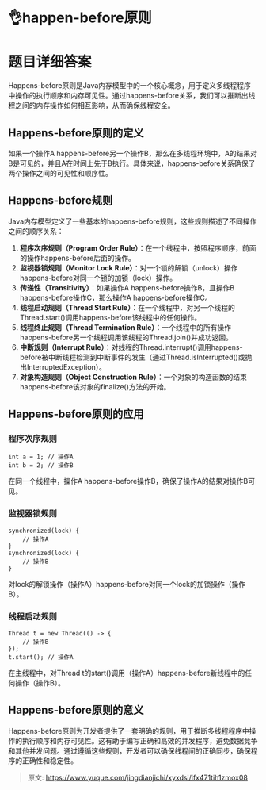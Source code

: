 # 👌happen-before原则

# 题目详细答案
Happens-before原则是Java内存模型中的一个核心概念，用于定义多线程程序中操作的执行顺序和内存可见性。通过happens-before关系，我们可以推断出线程之间的内存操作如何相互影响，从而确保线程安全。

## Happens-before原则的定义
如果一个操作A happens-before另一个操作B，那么在多线程环境中，A的结果对B是可见的，并且A在时间上先于B执行。具体来说，happens-before关系确保了两个操作之间的可见性和顺序性。

## Happens-before规则
Java内存模型定义了一些基本的happens-before规则，这些规则描述了不同操作之间的顺序关系：

1. **程序次序规则（Program Order Rule）**：在一个线程中，按照程序顺序，前面的操作happens-before后面的操作。
2. **监视器锁规则（Monitor Lock Rule）**：对一个锁的解锁（unlock）操作happens-before对同一个锁的加锁（lock）操作。
3. **传递性（Transitivity）**：如果操作A happens-before操作B，且操作B happens-before操作C，那么操作A happens-before操作C。
4. **线程启动规则（Thread Start Rule）**：在一个线程中，对另一个线程的Thread.start()调用happens-before该线程中的任何操作。
5. **线程终止规则（Thread Termination Rule）**：一个线程中的所有操作happens-before另一个线程调用该线程的Thread.join()并成功返回。
6. **中断规则（Interrupt Rule）**：对线程的Thread.interrupt()调用happens-before被中断线程检测到中断事件的发生（通过Thread.isInterrupted()或抛出InterruptedException）。
7. **对象构造规则（Object Construction Rule）**：一个对象的构造函数的结束happens-before该对象的finalize()方法的开始。

## Happens-before原则的应用
### 程序次序规则
```plain
int a = 1; // 操作A
int b = 2; // 操作B
```

在同一个线程中，操作A happens-before操作B，确保了操作A的结果对操作B可见。

### 监视器锁规则
```plain
synchronized(lock) {
    // 操作A
}
synchronized(lock) {
    // 操作B
}
```

对lock的解锁操作（操作A）happens-before对同一个lock的加锁操作（操作B）。

### 线程启动规则
```plain
Thread t = new Thread(() -> {
    // 操作B
});
t.start(); // 操作A
```

在主线程中，对Thread t的start()调用（操作A）happens-before新线程中的任何操作（操作B）。

## Happens-before原则的意义
Happens-before原则为开发者提供了一套明确的规则，用于推断多线程程序中操作的执行顺序和内存可见性。这有助于编写正确和高效的并发程序，避免数据竞争和其他并发问题。通过遵循这些规则，开发者可以确保线程间的正确同步，确保程序的正确性和稳定性。



> 原文: <https://www.yuque.com/jingdianjichi/xyxdsi/ifx471tih1zmox08>